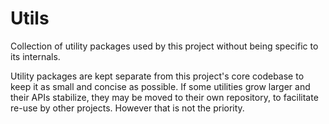 # Utils

Collection of utility packages used by this project without being specific to its internals.

Utility packages are kept separate from this project's core codebase to keep it as small and concise as possible. If some utilities grow larger and their APIs stabilize, they may be moved to their own repository, to facilitate re-use by other projects. However that is not the priority.